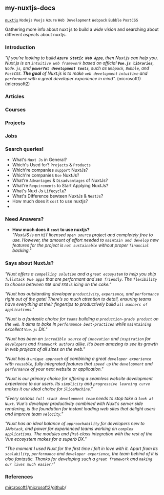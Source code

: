 ## **my-nuxtjs-docs**



[`nuxtjs`](https://github.com/nuxt/nuxt.js) `Nodejs` `Vuejs` `Azure` `Web Development` `Webpack` `Bubble` `PostCSS`

Gathering more info about nuxt js to build a _wide vision_ and searching about different _aspects_ about nuxtjs.




### **Introduction**

_"If you're looking to build **`Azure Static Web Apps`**, then Nuxt.js can help you. Nuxt.js is an `intuitive web framework` based on official **`Vue.js libraries`**, `Node.js`, and **`powerful development tools`**, such as `Webpack`, `Bubble`, and `PostCSS`. **The goal** of Nuxt.js is to make `web development` `intuitive` and `performant` with a great developer experience in mind"._ (microsoft1) (microsoft2)

### **Articles**

### **Courses**

### **Projects**

### **Jobs**










### **Search queries!**

- What's `Nuxt Js` in General?
- Which's Used for? `Projects` & `Products`
- Which're companies `support` NuxtJs?
- Which're companies `Use` NuxtJs?
- What're `Advantages` & `Disadvantages` of NuxtJs?
- What're `Requirements` to Start Applying NuxtJs?
- What's Nuxt Js `Lifecycle`?
- What's Difference bewteen NuxtJs & `NestJs`?
- How much does it `cost` to use nuxtjs?
-

### **Need Answers?**

- **How much does it `cost` to use nuxtjs?**  
_"NuxtJS is an `MIT` licensed `open source` project and completely free to use. However, the amount of effort needed to `maintain and develop` new features for the project is `not sustainable` without proper `financial` backing."_

### Says about NuxtJs?

_"Nuxt offers a `compelling solution` and a `great ecosystem` to help you ship `fullstack Vue apps` that are performant and `SEO friendly`. The `flexibility` to choose between `SSR` and `SSG` is icing on the cake."_

_"Nuxt has outstanding developer `productivity`, `experience`, and `performance` right out of the gate!
There’s so much attention to detail, ensuring teams have everything at their fingertips to productively build `all manners of applications`."_

_"Nuxt is a fantastic choice for `teams` building a `production-grade product` on the `web`. It aims to bake in `performance best-practices` while `maintaining` excellent `Vue.js` DX."_

_"Nuxt has been an `incredible source` of `innovation` and `inspiration` for `developers` and `framework authors` alike. It’s been amazing to see its growth in web projects of all sizes on the web."_

_"Nuxt has a `unique approach` of combining a great `developer experience` with `reusable`, fully integrated features that `speed up` the `development` and `performance` of your next website or application."_

_"Nuxt is our primary choice for offering a seamless website development experience to our users. Its `simplicity` and `progressive learning curve` makes it our ideal choice for `SliceMachine`."_

_"Every serious `full stack development team` needs to stop take a `look at Nuxt`. Vue's developer productivity combined with Nuxt's server side rendering, is the foundation for instant loading web sites that delight users and improve team `velocity`."_

_"Nuxt has an ideal balance of `approachability` for developers new to `JAMstack`, and power for experienced teams working on `complex applications`. The modules and first-class integration with the rest of the Vue ecosystem makes for a superb DX."_

_"The moment I used Nuxt for the first time I felt in love with it. Apart from its `scalability`, `performance` and `developer experience`, the team behind of it is also fantastic. Thanks for developing such a `great framework` and `making our lives much easier!`"_



### **References**

[mircrosoft1](https://www.youtube.com/watch?v=og_2HLjgD0E)/[microsoft2](https://docs.microsoft.com/en-us/shows/one-dev-minute/what-is-nuxtjs--one-dev-question)/[github](https://github.com/nuxt/nuxt.js)/


